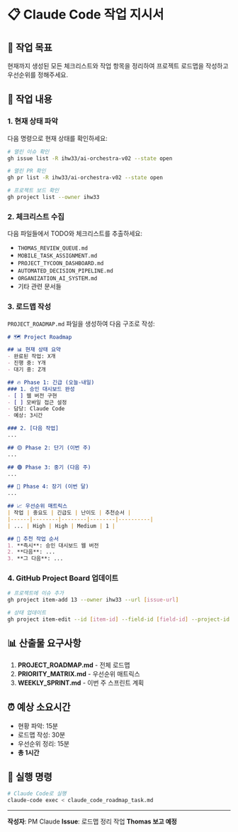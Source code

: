 # 📋 Claude Code 작업 지시서

## 🎯 작업 목표
현재까지 생성된 모든 체크리스트와 작업 항목을 정리하여 프로젝트 로드맵을 작성하고 우선순위를 정해주세요.

## 📌 작업 내용

### 1. 현재 상태 파악
다음 명령으로 현재 상태를 확인하세요:
```bash
# 열린 이슈 확인
gh issue list -R ihw33/ai-orchestra-v02 --state open

# 열린 PR 확인  
gh pr list -R ihw33/ai-orchestra-v02 --state open

# 프로젝트 보드 확인
gh project list --owner ihw33
```

### 2. 체크리스트 수집
다음 파일들에서 TODO와 체크리스트를 추출하세요:
- `THOMAS_REVIEW_QUEUE.md`
- `MOBILE_TASK_ASSIGNMENT.md`
- `PROJECT_TYCOON_DASHBOARD.md`
- `AUTOMATED_DECISION_PIPELINE.md`
- `ORGANIZATION_AI_SYSTEM.md`
- 기타 관련 문서들

### 3. 로드맵 작성
`PROJECT_ROADMAP.md` 파일을 생성하여 다음 구조로 작성:

```markdown
# 🗺️ Project Roadmap

## 📊 현재 상태 요약
- 완료된 작업: X개
- 진행 중: Y개
- 대기 중: Z개

## 🔥 Phase 1: 긴급 (오늘-내일)
### 1. 승인 대시보드 완성
- [ ] 웹 버전 구현
- [ ] 모바일 접근 설정
- 담당: Claude Code
- 예상: 3시간

### 2. [다음 작업]
...

## 🟡 Phase 2: 단기 (이번 주)
...

## 🟢 Phase 3: 중기 (다음 주)
...

## 🔵 Phase 4: 장기 (이번 달)
...

## 📈 우선순위 매트릭스
| 작업 | 중요도 | 긴급도 | 난이도 | 추천순서 |
|------|--------|--------|--------|----------|
| ... | High | High | Medium | 1 |

## 🎯 추천 작업 순서
1. **즉시**: 승인 대시보드 웹 버전
2. **다음**: ...
3. **그 다음**: ...
```

### 4. GitHub Project Board 업데이트
```bash
# 프로젝트에 이슈 추가
gh project item-add 13 --owner ihw33 --url [issue-url]

# 상태 업데이트
gh project item-edit --id [item-id] --field-id [field-id] --project-id 13
```

## 📊 산출물 요구사항

1. **PROJECT_ROADMAP.md** - 전체 로드맵
2. **PRIORITY_MATRIX.md** - 우선순위 매트릭스
3. **WEEKLY_SPRINT.md** - 이번 주 스프린트 계획

## ⏰ 예상 소요시간
- 현황 파악: 15분
- 로드맵 작성: 30분
- 우선순위 정리: 15분
- **총 1시간**

## 🚀 실행 명령
```bash
# Claude Code로 실행
claude-code exec < claude_code_roadmap_task.md
```

---
**작성자**: PM Claude
**Issue**: 로드맵 정리 작업
**Thomas 보고 예정**